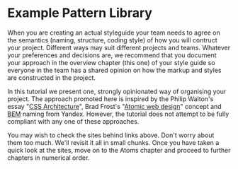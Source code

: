 Example Pattern Library
=======================

When you are creating an actual styleguide your team needs to agree on the semantics (naming, structure, coding style) of how you will contruct your project. Different ways may suit different projects and teams. Whatever your preferences and decisions are, we recommend that you document your approach in the overview chapter (this one) of your style guide so everyone in the team has a shared opinion on how the markup and styles are constructed in the project.

In this tutorial we present one, strongly opinionated way of organising your project. The approach promoted here is inspired by the Philip Walton's essay "[CSS Architecture](http://philipwalton.com/articles/css-architecture/)", Brad Frost's "[Atomic web design](http://bradfrost.com/blog/post/atomic-web-design/)" concept and [BEM](http://bem.info/) naming from Yandex. However, the tutorial does not attempt to be fully compliant with any one of these approaches.

You may wish to check the sites behind links above. Don't worry about them too much. We'll revisit it all in small chunks. Once you have taken a quick look at the sites, move on to the Atoms chapter and proceed to further chapters in numerical order.

